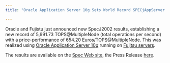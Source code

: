 ```yaml
---
title: "Oracle Application Server 10g Sets World Record SPECjAppServer 2002 Performance Result on Fujitsu PRIMEPOWER Servers"

---
```


Oracle and Fujistu just announced new SpecJ2002 results, establishing a new record of 5,991.73 TOPS@MultipleNode (total operations per second) with a price-performance of 654.20 Euros/TOPS@MultipleNode. This was realized using [Oracle Application Server 10*g*](http://www.oracle.com/technology/products/ias/index.html) running on [Fujitsu servers](http://fujitsu.com).

The results are available on the [Spec Web site](http://www.specbench.org/jAppServer2002/results/jAppServer2002.html#MultipleNode), the Press Release [here](http://www.prnewswire.com/news/index_mail.shtml?ACCT=104&STORY=/www/story/09-14-2004/0002249793&EDATE=).
